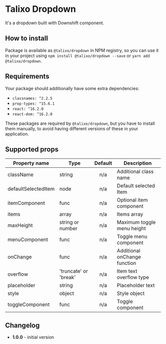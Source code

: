 # Talixo Dropdown

It's a dropdown built with Downshift component.

## How to install

Package is available as `@talixo/dropdown` in NPM registry, so you can use it in your project
using `npm install @talixo/dropdown --save` or `yarn add @talixo/dropdown`.

## Requirements

Your package should additionally have some extra dependencies:

- `classnames: ^2.2.5`
- `prop-types: ^15.6.1`
- `react: ^16.2.0`
- `react-dom: ^16.2.0`

These packages are required by `@talixo/dropdown`, but you have to install them manually,
to avoid having different versions of these in your application.

## Supported props

Property name       | Type                  | Default | Description
--------------------|-----------------------|:-------:|--------------------------------
className           | string	              | n/a     |	Additional class name
defaultSelectedItem | node	                | n/a     |	Default selected Item
itemComponent       | func	                | n/a     |	Optional item component
items               | array	                | n/a     |	Items array
maxHeight           | string or number	    | n/a     |	Maximum toggle menu height
menuComponent       | func	                | n/a     |	Toggle menu component
onChange            | func	                | n/a     |	Additional onChange function
overflow            | 'truncate' or 'break' | n/a     |	Item text overflow type
placeholder         | string	              | n/a     |	Placeholder text
style               | object                | n/a     |	Style object
toggleComponent     | func	                | n/a     |	Toggle component

## Changelog

- **1.0.0** - initial version
